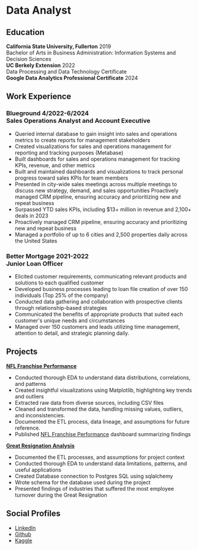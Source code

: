 # Data Analyst

## Education
**California State University, Fullerton** 2019 <br> Bachelor of Arts in Business Administration: Information Systems and Decision Sciences <br>
**UC Berkely Extension** 2022 <br> Data Processing and Data Technology Certificate <br> 
**Google Data Analytics Professional Certificate** 2024



##  Work Experience
### Blueground 4/2022-6/2024 <br> **Sales Operations Analyst and Account Executive** 
* Queried internal database to gain insight into sales and operations metrics to create reports for management stakeholders
* Created visualizations for sales and operations management for reporting and tracking purposes (Metabase)
* Built dashboards for sales and operations management for tracking KPIs, revenue, and other metrics
* Built and maintained dashboards and visualizations to track personal progress toward sales KPIs for team members
* Presented in city-wide sales meetings across multiple meetings to discuss new strategy, demand, and sales opportunities  Proactively managed CRM pipeline, ensuring accuracy and prioritizing new and repeat business  
* Surpassed YTD sales KPIs, including $13+ million in revenue and 2,100+ deals in 2023
* Proactively managed CRM pipeline, ensuring accuracy and prioritizing new and repeat business
* Managed a portfolio of up to 6 cities and 2,500 properties daily across the United States

### Better Mortgage 2021-2022 <br> **Junior Loan Officer**
* Elicited customer requirements, communicating relevant products and solutions to each qualified customer
* Developed business processes leading to loan file creation of over 150 individuals (Top 25% of the company)
* Conducted data gathering and collaboration with prospective clients through relationship-based strategies
* Communicated the benefits of appropriate products that suited each customer's unique needs and circumstances
* Managed over 150 customers and leads utilizing time management, attention to detail, and strategic planning daily.



## Projects
**[NFL Franchise Performance](https://github.com/marcpalumbo/NFL_Predictions)**
* Conducted thorough EDA to understand data distributions, correlations, and patterns
* Created insightful visualizations using Matplotlib, highlighting key trends and outliers
* Extracted raw data from diverse sources, including CSV files
* Cleaned and transformed the data, handling missing values, outliers, and inconsistencies.
* Documented the ETL process, data lineage, and assumptions for future reference.
* Published [NFL Franchise Performance](https://public.tableau.com/app/profile/marc.palumbo/viz/NFLFranchisePerformance/FranchiseSuccessDashboard) dashboard summarizing findings

**[Great Resignation Analysis](https://github.com/marcpalumbo/Great_Resignation_Analysis)**
* Documented the ETL processes, and assumptions for project context
* Conducted thorough EDA to understand data limitations, patterns, and useful applications
* Created Database connection to Postgres SQL using sqlalchemy
* Wrote schema for the database used during the project
* Presented findings of industries that suffered the most employee turnover during the Great Resignation

## Social Profiles 
* [LinkedIn](https://www.linkedin.com/in/marcpalumbo53/)
* [Github](https://github.com/marcpalumbo)
* [Kaggle](https://www.kaggle.com/marcpalumbo53)
